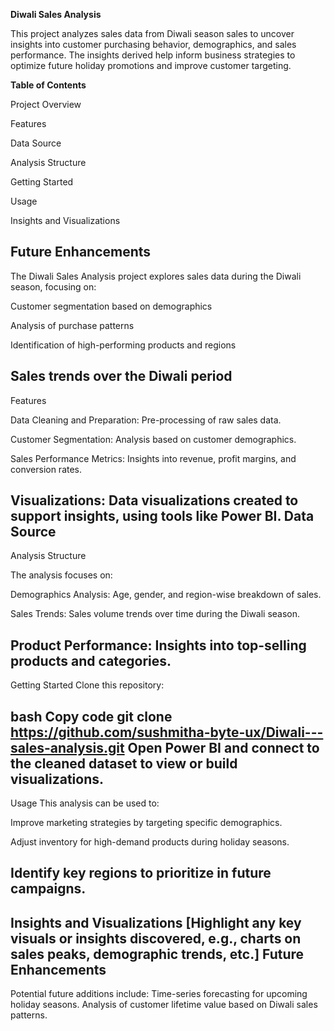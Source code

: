 **Diwali Sales Analysis**

This project analyzes sales data from Diwali season sales to uncover insights into customer purchasing behavior, demographics, and sales performance. The insights derived help inform business strategies to optimize future holiday promotions and improve customer targeting.

**Table of Contents**

Project Overview

Features

Data Source

Analysis Structure

Getting Started

Usage

Insights and Visualizations

Future Enhancements
---

The Diwali Sales Analysis project explores sales data during the Diwali season, focusing on:

Customer segmentation based on demographics

Analysis of purchase patterns

Identification of high-performing products and regions

Sales trends over the Diwali period
---

Features

Data Cleaning and Preparation: Pre-processing of raw sales data.

Customer Segmentation: Analysis based on customer demographics.

Sales Performance Metrics: Insights into revenue, profit margins, and conversion rates.

Visualizations: Data visualizations created to support insights, using tools like Power BI.
Data Source
---

Analysis Structure

The analysis focuses on:

Demographics Analysis: Age, gender, and region-wise breakdown of sales.

Sales Trends: Sales volume trends over time during the Diwali season.

Product Performance: Insights into top-selling products and categories.
---

Getting Started
Clone this repository:

bash
Copy code
git clone https://github.com/sushmitha-byte-ux/Diwali---sales-analysis.git
Open Power BI and connect to the cleaned dataset to view or build visualizations.
---

Usage
This analysis can be used to:

Improve marketing strategies by targeting specific demographics.

Adjust inventory for high-demand products during holiday seasons.

Identify key regions to prioritize in future campaigns.
---

Insights and Visualizations
[Highlight any key visuals or insights discovered, e.g., charts on sales peaks, demographic trends, etc.]
Future Enhancements
---

Potential future additions include:
Time-series forecasting for upcoming holiday seasons.
Analysis of customer lifetime value based on Diwali sales patterns.


